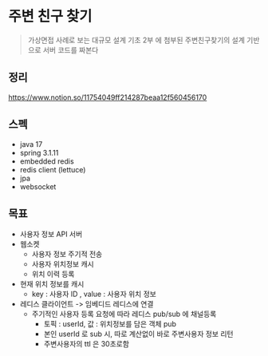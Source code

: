 # 주변 친구 찾기
> 가상면접 사례로 보는 대규모 설계 기초 2부 에 첨부된
> 주변친구찾기의 설계 기반으로 서버 코드를 짜본다

## 정리
https://www.notion.so/11754049ff214287beaa12f560456170

## 스펙
* java 17
* spring 3.1.11
* embedded redis
* redis client (lettuce)
* jpa
* websocket

## 목표
* 사용자 정보 API 서버
* 웹소켓
  * 사용자 정보 주기적 전송 
  * 사용자 위치정보 캐시
  * 위치 이력 등록
* 현재 위치 정보를 캐시 
  * key : 사용자 ID , value : 사용자 위치 정보
* 레디스 클라이언트 -> 임베디드 레디스에 연결
  * 주기적인 사용자 등록 요청에 따라 레디스 pub/sub 에 채널등록
    * 토픽 : userId, 값 : 위치정보를 담은 객체 pub
    * 본인 userId 로 sub 시, 따로 계산없이 바로 주변사용자 정보 리턴
    * 주변사용자의 ttl 은 30초로함

